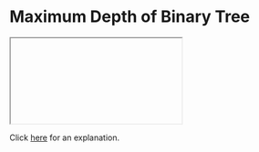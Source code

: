 # Maximum Depth of Binary Tree 

<iframe></iframe>

Click [here](Explanation.md) for an explanation.

